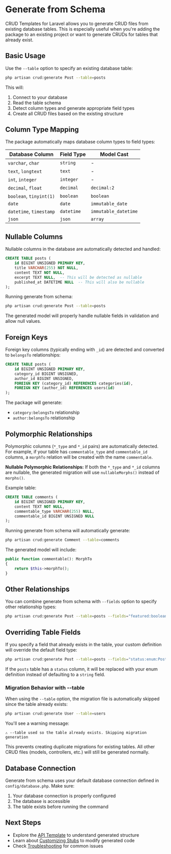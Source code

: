 # Generate from Schema

CRUD Templates for Laravel allows you to generate CRUD files from existing database tables. This is especially useful when you're adding the package to an existing project or want to generate CRUDs for tables that already exist.

## Basic Usage

Use the `--table` option to specify an existing database table:

```bash
php artisan crud:generate Post --table=posts
```

This will:
1. Connect to your database
2. Read the table schema
3. Detect column types and generate appropriate field types
4. Create all CRUD files based on the existing structure

## Column Type Mapping

The package automatically maps database column types to field types:

| Database Column | Field Type | Model Cast |
|----------------|------------|------------|
| `varchar`, `char` | `string` | - |
| `text`, `longtext` | `text` | - |
| `int`, `integer` | `integer` | - |
| `decimal`, `float` | `decimal` | `decimal:2` |
| `boolean`, `tinyint(1)` | `boolean` | `boolean` |
| `date` | `date` | `immutable_date` |
| `datetime`, `timestamp` | `datetime` | `immutable_datetime` |
| `json` | `json` | `array` |

## Nullable Columns

Nullable columns in the database are automatically detected and handled:

```sql
CREATE TABLE posts (
    id BIGINT UNSIGNED PRIMARY KEY,
    title VARCHAR(255) NOT NULL,
    content TEXT NOT NULL,
    excerpt TEXT NULL,  -- This will be detected as nullable
    published_at DATETIME NULL  -- This will also be nullable
);
```

Running generate from schema:

```bash
php artisan crud:generate Post --table=posts
```

The generated model will properly handle nullable fields in validation and allow null values.

## Foreign Keys

Foreign key columns (typically ending with `_id`) are detected and converted to `belongsTo` relationships:

```sql
CREATE TABLE posts (
    id BIGINT UNSIGNED PRIMARY KEY,
    category_id BIGINT UNSIGNED,
    author_id BIGINT UNSIGNED,
    FOREIGN KEY (category_id) REFERENCES categories(id),
    FOREIGN KEY (author_id) REFERENCES users(id)
);
```

The package will generate:
- `category:belongsTo` relationship
- `author:belongsTo` relationship

## Polymorphic Relationships

Polymorphic columns (`*_type` and `*_id` pairs) are automatically detected. For example, if your table has `commentable_type` and `commentable_id` columns, a `morphTo` relation will be created with the name `commentable`.

**Nullable Polymorphic Relationships:**
If both the `*_type` and `*_id` columns are nullable, the generated migration will use `nullableMorphs()` instead of `morphs()`.

Example table:
```sql
CREATE TABLE comments (
    id BIGINT UNSIGNED PRIMARY KEY,
    content TEXT NOT NULL,
    commentable_type VARCHAR(255) NULL,
    commentable_id BIGINT UNSIGNED NULL
);
```

Running generate from schema will automatically generate:
```bash
php artisan crud:generate Comment --table=comments
```

The generated model will include:
```php
public function commentable(): MorphTo
{
    return $this->morphTo();
}
```

## Other Relationships

You can combine generate from schema with `--fields` option to specify other relationship types:

```bash
php artisan crud:generate Post --table=posts --fields="featured:boolean,tags:belongsToMany,comments:morphMany"
```

## Overriding Table Fields

If you specify a field that already exists in the table, your custom definition will override the default field type:

```bash
php artisan crud:generate Post --table=posts --fields="status:enum:PostStatus"
```

If the `posts` table has a `status` column, it will be replaced with your enum definition instead of defaulting to a `string` field.

### Migration Behavior with --table

When using the `--table` option, the migration file is automatically skipped since the table already exists:

```bash
php artisan crud:generate User --table=users
```

You'll see a warning message:
```
⚠ --table used so the table already exists. Skipping migration generation
```

This prevents creating duplicate migrations for existing tables. All other CRUD files (models, controllers, etc.) will still be generated normally.

## Database Connection

Generate from schema uses your default database connection defined in `config/database.php`. Make sure:

1. Your database connection is properly configured
2. The database is accessible
3. The table exists before running the command

## Next Steps

- Explore the [API Template](/templates/api) to understand generated structure
- Learn about [Customizing Stubs](/templates/customizing-stubs) to modify generated code
- Check [Troubleshooting](/troubleshooting) for common issues


